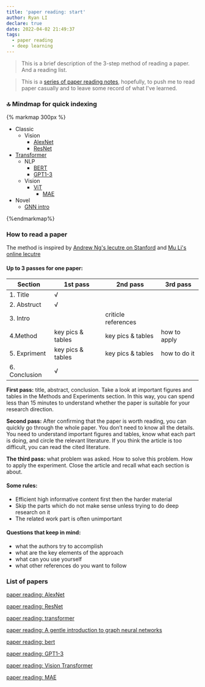 ```yaml
---
title: 'paper reading: start'
author: Ryan LI
declare: true
date: 2022-04-02 21:49:37
tags: 
  - paper reading
  - deep learning
---
```


> This is a brief description of the 3-step method of reading a paper. And a reading list.

> This is a [series of paper reading notes](https://daydreamatnight.github.io/2022/04/02/paper-reading-start/), hopefully, to push me to read paper casually and to leave some record of what I've learned.

<!-- more -->

### 🔝 Mindmap for quick indexing

{% markmap 300px %}

- Classic
  - Vision
    - [AlexNet](https://daydreamatnight.github.io/2022/04/07/paper-reading-AlexNet/)
    - [ResNet](https://daydreamatnight.github.io/2022/04/09/paper-reading-ResNet/)
- [Transformer](https://daydreamatnight.github.io/2022/04/12/paper-reading-transformer/)
  - NLP
    - [BERT](https://daydreamatnight.github.io/2022/04/15/paper-reading-bert/)
    - [GPT1-3](https://daydreamatnight.github.io/2022/04/18/paper-reading-GPT1-3/)
  - Vision
    - [ViT](https://daydreamatnight.github.io/2022/04/21/paper-reading-Vision-Transformer/)
      - [MAE](https://daydreamatnight.github.io/2022/04/27/paper-reading-MAE/)
- Novel 
  - [ GNN intro](https://daydreamatnight.github.io/2022/04/14/paper-reading-A-gentle-introduction-to-graph-neural-networks/)

{%endmarkmap%}

### How to read a paper

The method is inspired by [Andrew Ng's lecutre on Stanford](https://youtu.be/733m6qBH-jI) and [Mu Li's online lecutre](https://www.bilibili.com/video/BV1H44y1t75x)

#### Up to 3 passes for one paper:

| Section       | 1st pass          | 2nd pass            | 3rd pass     |
| ------------- | ----------------- | ------------------- | ------------ |
| 1. Title      | √                 |                     |              |
| 2. Abstruct   | √                 |                     |              |
| 3. Intro      |                   | criticle references |              |
| 4.Method      | key pics & tables | key pics & tables   | how to apply |
| 5. Expriment  | key pics & tables | key pics & tables   | how to do it |
| 6. Conclusion | √                 |                     |              |

**First pass:** title, abstract, conclusion. Take a look at important figures and tables in the Methods and Experiments section. In this way, you can spend less than 15 minutes to understand whether the paper is suitable for your research direction.

**Second pass:** After confirming that the paper is worth reading, you can quickly go through the whole paper. You don’t need to know all the details. You need to understand important figures and tables, know what each part is doing, and circle the relevant literature. If you think the article is too difficult, you can read the cited literature.

**The third pass:** what problem was asked. How to solve this problem. How to apply the experiment. Close the article and recall what each section is about.

#### Some rules:  

- Efficient high informative content first then the harder material 
- Skip the parts which do not make sense unless trying to do deep research on it
- The related work part is often unimportant

#### Questions that keep in mind:

- what the authors try to accomplish
- what are the key elements of the approach
- what can you use yourself
- what other references do you want to follow

### List of papers

[paper reading: AlexNet](https://daydreamatnight.github.io/2022/04/07/paper-reading-AlexNet/)

[paper reading: ResNet](https://daydreamatnight.github.io/2022/04/09/paper-reading-ResNet/)

[paper reading: transformer](https://daydreamatnight.github.io/2022/04/12/paper-reading-transformer/)

[paper reading: A gentle introduction to graph neural networks](https://daydreamatnight.github.io/2022/04/14/paper-reading-A-gentle-introduction-to-graph-neural-networks/)

[paper reading: bert](https://daydreamatnight.github.io/2022/04/15/paper-reading-bert/)

[paper reading: GPT1-3](https://daydreamatnight.github.io/2022/04/18/paper-reading-GPT1-3/)

[paper reading: Vision Transformer](https://daydreamatnight.github.io/2022/04/21/paper-reading-Vision-Transformer/)

[paper reading: MAE](https://daydreamatnight.github.io/2022/04/27/paper-reading-MAE/)
